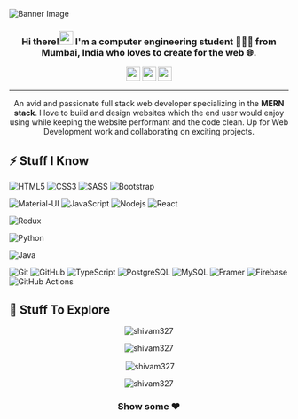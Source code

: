 ![Banner Image](https://github.com/Shivam327/shivam_thaker/blob/main/HEllo%20My%20NAme%20is%20Shivam.png)
<h3 align="center">Hi there!<img src="https://media.giphy.com/media/hvRJCLFzcasrR4ia7z/giphy.gif" width="25px"> I'm a computer engineering student 👨🏻‍💻 from Mumbai, India who loves to create for the web 🌐.</h3>

<p align="center">
  <a href="mailto:devshivamthaker@gmail.com" target="_blank"><img height="25" src = "https://img.shields.io/badge/gmail-c14438?&style=for-the-badge&logo=gmail&logoColor=white"></a>
  <a href="https://www.linkedin.com/in/thakershivam/" target="_blank"><img height="25" src = "https://img.shields.io/badge/-LinkedIn-0e76a8?style=for-the-badge&logo=Linkedin&logoColor=white"></a>
  <!--<a href="" target="_blank"><img height="25" src = "https://img.shields.io/badge/Website-3b5998?style=for-the-badge&logo=google-chrome&logoColor=white"></a>-->
  <a href="https://twitter.com/shivamthaker3" target="_blank"><img height="25" src = "https://img.shields.io/badge/-Twitter-00acee?style=for-the-badge&logo=Twitter&logoColor=white"></a>
  <!--<a href="" target="_blank"><img height="27" src = "https://img.shields.io/badge/DEV.TO-%230A0A0A.svg?&style=for-the-badge&logo=dev-dot-to&logoColor=white"></a>-->
  <!--<a href="https://t.me/iamnitinr" target="_blank"><img height="25" src = "https://img.shields.io/badge/-Telegram-0088cc?style=for-the-badge&logo=Telegram&logoColor=white">
</a>-->
</p>
<!--<p align="center"><img src="https://komarev.com/ghpvc/?username=shivam_thaker&color=red"</p>-->

----

<p align="center">An avid and passionate full stack web developer specializing in the <b>MERN stack</b>. I love to build and design websites which the end user would enjoy using while keeping the website performant and the code clean. Up for Web Development work and collaborating on exciting projects.</p>

## ⚡ Stuff I Know

![HTML5](https://img.shields.io/badge/-HTML5-E34F26?style=flat-square&logo=html5&logoColor=white)
![CSS3](https://img.shields.io/badge/-CSS3-1572B6?style=flat-square&logo=css3)
![SASS](https://img.shields.io/badge/-SASS-CC6699?style=flat-square&logo=sass&logoColor=white)
![Bootstrap](https://img.shields.io/badge/-Bootstrap-563D7C?style=flat-square&logo=bootstrap)
<!--![Bulma](https://img.shields.io/badge/-Bulma-00D1B2?style=flat-square&logo=bulma&logoColor=white)-->
![Material-UI](https://img.shields.io/badge/-MaterialUI-0081CB?style=flat-square&logo=material-ui)
![JavaScript](https://img.shields.io/badge/-JavaScript-F7DF1E?style=flat-square&logo=javascript&logoColor=black)
![Nodejs](https://img.shields.io/badge/-Nodejs-339933?style=flat-square&logo=Node.js&logoColor=white)
![React](https://img.shields.io/badge/-React-61DAFB?style=flat-square&logo=react&logoColor=black)
<!--![NextJS](https://img.shields.io/badge/-Next.js-000000?style=flat-square&logo=next.js)-->
<!--![Vue](https://img.shields.io/badge/-Vue.js-4FC08D?style=flat-square&logo=vue.js&logoColor=white)-->
![Redux](https://img.shields.io/badge/-Redux-764ABC?style=flat-square&logo=redux)
<!--![MongoDB](https://img.shields.io/badge/-MongoDB-47A248?style=flat-square&logo=mongodb&logoColor=white)-->
![Python](https://img.shields.io/badge/-Python-3776AB?style=flat-square&logo=Python&logoColor=white)
<!--![Django](https://img.shields.io/badge/-Django-092E20?style=flat-square&logo=Django)-->
![Java](https://img.shields.io/badge/-Java-E34A86?style=flat-square&logo=java)
<!--![C++](https://img.shields.io/badge/-C++-00599C?style=flat-square&logo=c)-->
![Git](https://img.shields.io/badge/-Git-black?style=flat-square&logo=git)
![GitHub](https://img.shields.io/badge/-GitHub-181717?style=flat-square&logo=github)
![TypeScript](https://img.shields.io/badge/-TypeScript-007ACC?style=flat-square&logo=typescript&logoColor=white)
![PostgreSQL](https://img.shields.io/badge/-PostgreSQL-336791?style=flat-square&logo=postgresql)
![MySQL](https://img.shields.io/badge/-MySQL-4479A1?style=flat-square&logo=mysql&logoColor=white)
![Framer](https://img.shields.io/badge/-FramerMotion-0055FF?style=flat-square&logo=framer&logoColor=white)
![Firebase](https://img.shields.io/badge/-Firebase-FFCA28?style=flat-square&logo=firebase&logoColor=black)
![GitHub Actions](https://img.shields.io/badge/-GithubActions-2088FF?style=flat-square&logo=github-actions&logoColor=white)
<!-- ![Heroku](https://img.shields.io/badge/-Heroku-430098?style=flat-square&logo=heroku)
![Figma](https://img.shields.io/badge/-Figma-F24E1E?style=flat-square&logo=figma&logoColor=white) -->

## 🤔 Stuff To Explore
<!-- 

![GraphQL](https://img.shields.io/badge/-GraphQL-E10098?style=flat-square&logo=graphql)
![Gatsby](https://img.shields.io/badge/-Gatsby-663399?style=flat-square&logo=gatsby)

![AWS](https://img.shields.io/badge/-AWS-232F3E?style=flat-square&logo=amazon-aws)
![Tailwind CSS](https://img.shields.io/badge/-TailwindCSS-38B2AC?style=flat-square&logo=tailwind-css&logoColor=white)
![Jest](https://img.shields.io/badge/-Jest-C21325?style=flat-square&logo=jest&logoColor=white)
![React Native](https://img.shields.io/badge/-ReactNative-61DAFB?style=flat-square&logo=react&logoColor=black) -->

<!--
## 🤓 Projects & GitHub

<details>
  <summary><b>📊 GitHub Stats</b></summary>
  <br />
  <img height="180em" src="https://github-readme-stats.vercel.app/api?username=shivam_thaker&bg_color=0D1117&title_color=f9826c&text_color=fdfdfd&icon_color=f9826c&show_icons=true&hide_border=true&&count_private=true&include_all_commits=true" />
  &nbsp;&nbsp;&nbsp;
  <img height="180em" src="https://github-readme-stats.vercel.app/api/top-langs/?username=shivam_thaker&bg_color=0D1117&title_color=f9826c&text_color=fdfdfd&show_icons=true&hide_border=true&layout=compact" />
<p><img align="left" src="https://github-readme-stats.vercel.app/api/top-langs?username=shivam327&show_icons=true&locale=en&layout=compact" alt="shivam327" /></p>

<details>
  <summary><b>🏆 GitHub Trophies</b></summary>
  <br />
  <p align="center">
    <img src="https://github-profile-trophy.vercel.app/?username=shivam_thaker&row=1&column=6&margin-h=8&theme=darkhub&count_private=true&margin-w=15&no-frame=true" />
  </p>
</details>

<details>
  <summary><b>📈 GitHub Streaks</b></summary>
  <br />
  <p align="center">
    <img height="180em" src="https://github-readme-streak-stats.herokuapp.com/?user=itsnitinr&theme=dark&hide_border=true&background=0D1117&stroke=0000&count_private=true&include_all_commits=true" />
    <img src="https://activity-graph.herokuapp.com/graph?username=shivam_thaker&count_private=true&hide_border=true&bg_color=0d1117&theme=github" />
  </p>
</details>

<details>
  <summary><b>💼 Open Source Projects</b></summary>
  <br />
  <table>
    <thead align="center">
      <tr border: none;>
        <td><b>💻 Projects</b></td>
        <td><b>🌟 Stars</b></td>
        <td><b>🍴 Forks</b></td>
        <td><b>🐛 Issues</b></td>
        <td><b>🔔 Pull Requests</b></td>
        <td><b>👨‍💻 Language</b></td>
      </tr>
    </thead>
    <tbody>
      <tr>
	      <td><a href="https://github.com/itsnitinr/vscode-portfolio"><b>VSCode Portfolio</b></a></td>
        <td><img alt="Stars" src="https://img.shields.io/github/stars/itsnitinr/vscode-portfolio?style=flat-square&labelColor=343b41"/></td>
        <td><img alt="Forks" src="https://img.shields.io/github/forks/itsnitinr/vscode-portfolio?style=flat-square&labelColor=343b41"/></td>
        <td><img alt="Issues" src="https://img.shields.io/github/issues/itsnitinr/vscode-portfolio?style=flat-square"/></td>
        <td><img alt="Pull Requests" src="https://img.shields.io/github/issues-pr/itsnitinr/vscode-portfolio?style=flat-square"/></td>
        <td><img alt="Language" src="https://img.shields.io/github/languages/top/itsnitinr/vscode-portfolio?style=flat-square"/></td>
      </tr>
      <tr>
	      <td><a href="https://github.com/itsnitinr/driwwwle"><b>Driwwwle</b></a></td>
        <td><img alt="Stars" src="https://img.shields.io/github/stars/itsnitinr/driwwwle?style=flat-square&labelColor=343b41"/></td>
        <td><img alt="Forks" src="https://img.shields.io/github/forks/itsnitinr/driwwwle?style=flat-square&labelColor=343b41"/></td>
        <td><img alt="Issues" src="https://img.shields.io/github/issues/itsnitinr/driwwwle?style=flat-square"/></td>
        <td><img alt="Pull Requests" src="https://img.shields.io/github/issues-pr/itsnitinr/driwwwle?style=flat-square"/></td>
        <td><img alt="Language" src="https://img.shields.io/github/languages/top/itsnitinr/driwwwle?label=javascript&style=flat-square"/></td>
      </tr>
    </tbody>
  </table>
  <br />
</details>
-->
<p align="center"> <img src="https://komarev.com/ghpvc/?username=shivam327&label=Profile%20views&color=0e75b6&style=flat" alt="shivam327" /> </p>
<!-- 
<p align="center"> <a href="https://github.com/ryo-ma/github-profile-trophy"><img src="https://github-profile-trophy.vercel.app/?username=shivam327" alt="shivam327" /></a> </p>

<p align="center"> <a href="https://twitter.com/" target="blank"><img src="https://img.shields.io/twitter/follow/?logo=twitter&style=for-the-badge" alt="" /></a> </p> -->


<div align="center">
<p><img align="center" src="https://github-readme-stats.vercel.app/api/top-langs?username=shivam327&show_icons=true&locale=en&layout=compact" alt="shivam327" /></p>

<p>&nbsp;<img align="center" src="https://github-readme-stats.vercel.app/api?username=shivam327&show_icons=true&locale=en" alt="shivam327" /></p>

<p><img align="center" src="https://github-readme-streak-stats.herokuapp.com/?user=shivam327&" alt="shivam327" /></p>
  
### Show some ❤️

</div>
